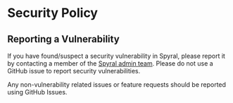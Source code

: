 # Security Policy

## Reporting a Vulnerability
If you have found/suspect a security vulnerability in Spyral, please report it by contacting a member of the [Spyral admin team](https://github.com/orgs/ATTPC/teams/spyral-admin). Please do not use a GitHub issue to report security vulnerabilities.

Any non-vulnerability related issues or feature requests should be reported using GitHub Issues.

